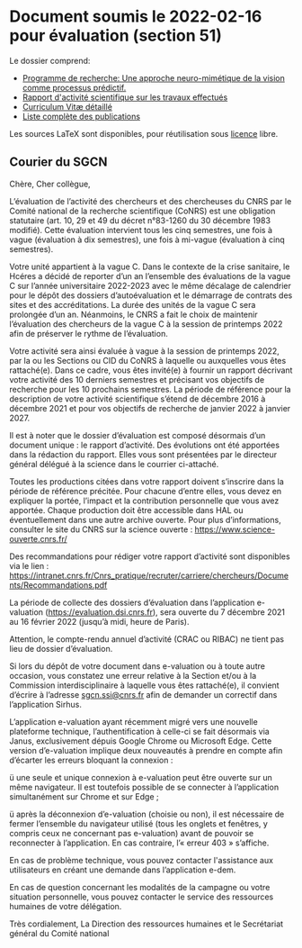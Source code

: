 # Document soumis le 2022-02-16 pour évaluation (section 51)

Le dossier comprend:

* [Programme de recherche: Une approche neuro-mimétique de la vision comme processus prédictif.](perrinet22cnrs.pdf)
* [Rapport d'activité scientifique sur les travaux effectués](perrinet22cnrs_done.pdf)
* [Curriculum Vitæ détaillé](perrinet22cnrs_cv.pdf)
* [Liste complète des publications](perrinet22cnrs_publications.pdf)

Les sources LaTeX sont disponibles, pour réutilisation sous [licence](LICENSE) libre.

## Courier du SGCN

Chère, Cher collègue,

L’évaluation de l’activité des chercheurs et des chercheuses du CNRS par le Comité national de la recherche scientifique (CoNRS) est une obligation statutaire (art. 10, 29 et 49 du décret n°83-1260 du 30 décembre 1983 modifié). Cette évaluation intervient tous les cinq semestres, une fois à vague (évaluation à dix semestres), une fois à mi-vague (évaluation à cinq semestres).

Votre unité appartient à la vague C. Dans le contexte de la crise sanitaire, le Hcéres a décidé de reporter d’un an l’ensemble des évaluations de la vague C sur l’année universitaire 2022-2023 avec le même décalage de calendrier pour le dépôt des dossiers d’autoévaluation et le démarrage de contrats des sites et des accréditations. La durée des unités de la vague C sera prolongée d’un an. Néanmoins, le CNRS a fait le choix de maintenir l’évaluation des chercheurs de la vague C à la session de printemps 2022 afin de préserver le rythme de l’évaluation.

Votre activité sera ainsi évaluée à vague à la session de printemps 2022, par la ou les Sections ou CID du CoNRS à laquelle ou auxquelles vous êtes rattaché(e). Dans ce cadre, vous êtes invité(e) à fournir un rapport décrivant votre activité des 10 derniers semestres et précisant vos objectifs de recherche pour les 10 prochains semestres. La période de référence pour la description de votre activité scientifique s’étend de décembre 2016 à décembre 2021 et pour vos objectifs de recherche de janvier 2022 à janvier 2027.

Il est à noter que le dossier d’évaluation est composé désormais d’un document unique : le rapport d’activité. Des évolutions ont été apportées dans la rédaction du rapport. Elles vous sont présentées par le directeur général délégué à la science dans le courrier ci-attaché.

Toutes les productions citées dans votre rapport doivent s’inscrire dans la période de référence précitée. Pour chacune d’entre elles, vous devez en expliquer la portée, l’impact et la contribution personnelle que vous avez apportée. Chaque production doit être accessible dans HAL ou éventuellement dans une autre archive ouverte. Pour plus d’informations, consulter le site du CNRS sur la science ouverte : https://www.science-ouverte.cnrs.fr/

Des recommandations pour rédiger votre rapport d’activité sont disponibles via le lien : https://intranet.cnrs.fr/Cnrs_pratique/recruter/carriere/chercheurs/Documents/Recommandations.pdf

La période de collecte des dossiers d’évaluation dans l’application e-valuation (https://evaluation.dsi.cnrs.fr), sera ouverte du 7 décembre 2021 au 16 février 2022 (jusqu’à midi, heure de Paris).

Attention, le compte-rendu annuel d’activité (CRAC ou RIBAC) ne tient pas lieu de dossier d’évaluation.

Si lors du dépôt de votre document dans e-valuation ou à toute autre occasion, vous constatez une erreur relative à la Section et/ou à la Commission interdisciplinaire à laquelle vous êtes rattaché(e), il convient d’écrire à l’adresse sgcn.ssi@cnrs.fr afin de demander un correctif dans l’application Sirhus.

L’application e-valuation ayant récemment migré vers une nouvelle plateforme technique, l’authentification à celle-ci se fait désormais via Janus, exclusivement dépuis Google Chrome ou Microsoft Edge. Cette version d’e-valuation implique deux nouveautés à prendre en compte afin d’écarter les erreurs bloquant la connexion :

ü  une seule et unique connexion à e-valuation peut être ouverte sur un même navigateur. Il est toutefois possible de se connecter à l’application simultanément sur Chrome et sur Edge ;

ü  après la déconnexion d’e-valuation (choisie ou non), il est nécessaire de fermer l’ensemble du navigateur utilisé (tous les onglets et fenêtres, y compris ceux ne concernant pas e-valuation) avant de pouvoir se reconnecter à l’application. En cas contraire, l’« erreur 403 » s’affiche.

En cas de problème technique, vous pouvez contacter l'assistance aux utilisateurs en créant une demande dans l’application e-dem.                           

En cas de question concernant les modalités de la campagne ou votre situation personnelle, vous pouvez contacter le service des ressources humaines de votre délégation.

Très cordialement,
La Direction des ressources humaines et le Secrétariat général du Comité national
